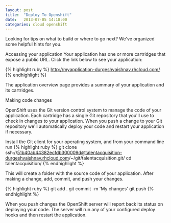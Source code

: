```yaml
---
layout: post
title:  "Deploy To Openshift"
date:   2013-07-05 14:18:00
categories: cloud openshift
---
```


Looking for tips on what to build or where to go next? We've organized some helpful hints for you.

Accessing your application
Your application has one or more cartridges that expose a public URL. Click the link below to see your application:

{% highlight ruby %}
http://myapplication-durgeshvaishnav.rhcloud.com/
{% endhighlight %}

The application overview page provides a summary of your application and its cartridges.

Making code changes

OpenShift uses the Git version control system to manage the code of your application. Each cartridge has a single Git repository that you'll use to check in changes to your application. When you push a change to your Git repository we'll automatically deploy your code and restart your application if necessary.

Install the Git client for your operating system, and from your command line run
{% highlight ruby %}
git clone ssh://51b40ab44382ecfdb300009d@talentacquisition-durgeshvaishnav.rhcloud.com/~/git/talentacquisition.git/
cd talentacquisition/
{% endhighlight %}


This will create a folder with the source code of your application. After making a change, add, commit, and push your changes.

{% highlight ruby %}
git add .
git commit -m 'My changes'
git push
{% endhighlight %}

When you push changes the OpenShift server will report back its status on deploying your code. The server will run any of your configured deploy hooks and then restart the application.